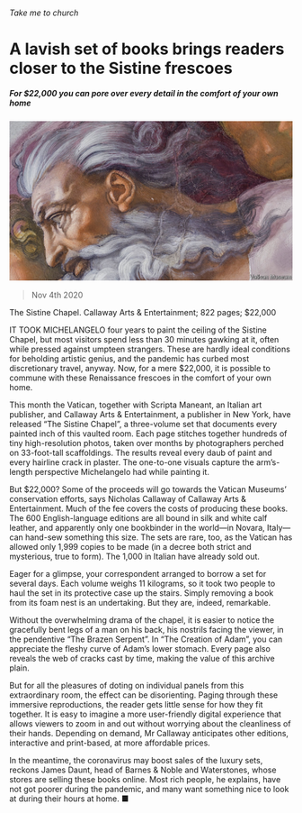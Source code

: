 ###### Take me to church

# A lavish set of books brings readers closer to the Sistine frescoes 

##### For $22,000 you can pore over every detail in the comfort of your own home 

![image](images/20201107_BKP002.jpg) 

> Nov 4th 2020 

The Sistine Chapel. Callaway Arts &amp; Entertainment; 822 pages; $22,000

IT TOOK MICHELANGELO four years to paint the ceiling of the Sistine Chapel, but most visitors spend less than 30 minutes gawking at it, often while pressed against umpteen strangers. These are hardly ideal conditions for beholding artistic genius, and the pandemic has curbed most discretionary travel, anyway. Now, for a mere $22,000, it is possible to commune with these Renaissance frescoes in the comfort of your own home.


This month the Vatican, together with Scripta Maneant, an Italian art publisher, and Callaway Arts &amp; Entertainment, a publisher in New York, have released “The Sistine Chapel”, a three-volume set that documents every painted inch of this vaulted room. Each page stitches together hundreds of tiny high-resolution photos, taken over months by photographers perched on 33-foot-tall scaffoldings. The results reveal every daub of paint and every hairline crack in plaster. The one-to-one visuals capture the arm’s-length perspective Michelangelo had while painting it.

But $22,000? Some of the proceeds will go towards the Vatican Museums’ conservation efforts, says Nicholas Callaway of Callaway Arts &amp; Entertainment. Much of the fee covers the costs of producing these books. The 600 English-language editions are all bound in silk and white calf leather, and apparently only one bookbinder in the world—in Novara, Italy—can hand-sew something this size. The sets are rare, too, as the Vatican has allowed only 1,999 copies to be made (in a decree both strict and mysterious, true to form). The 1,000 in Italian have already sold out.

Eager for a glimpse, your correspondent arranged to borrow a set for several days. Each volume weighs 11 kilograms, so it took two people to haul the set in its protective case up the stairs. Simply removing a book from its foam nest is an undertaking. But they are, indeed, remarkable.

Without the overwhelming drama of the chapel, it is easier to notice the gracefully bent legs of a man on his back, his nostrils facing the viewer, in the pendentive “The Brazen Serpent”. In “The Creation of Adam”, you can appreciate the fleshy curve of Adam’s lower stomach. Every page also reveals the web of cracks cast by time, making the value of this archive plain.

But for all the pleasures of doting on individual panels from this extraordinary room, the effect can be disorienting. Paging through these immersive reproductions, the reader gets little sense for how they fit together. It is easy to imagine a more user-friendly digital experience that allows viewers to zoom in and out without worrying about the cleanliness of their hands. Depending on demand, Mr Callaway anticipates other editions, interactive and print-based, at more affordable prices.

In the meantime, the coronavirus may boost sales of the luxury sets, reckons James Daunt, head of Barnes &amp; Noble and Waterstones, whose stores are selling these books online. Most rich people, he explains, have not got poorer during the pandemic, and many want something nice to look at during their hours at home. ■

